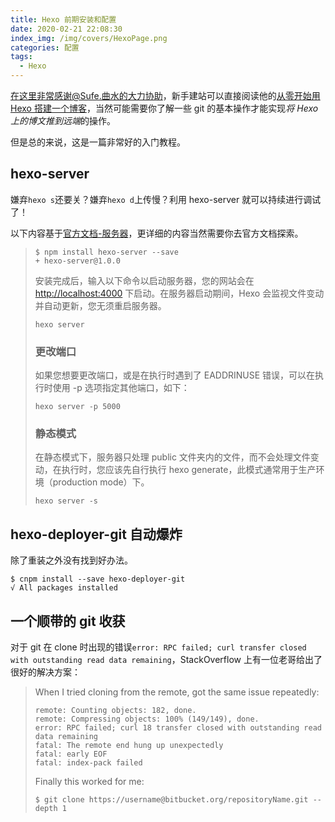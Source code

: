 ```yaml
---
title: Hexo 前期安装和配置
date: 2020-02-21 22:08:30
index_img: /img/covers/HexoPage.png
categories: 配置
tags:
  - Hexo
---
```


在这里非常感谢@Sufe.曲水的大力协助，新手建站可以直接阅读他的[从零开始用 Hexo 搭建一个博客](https://jordan-li.github.io/hexo-new/)，当然可能需要你了解一些 git 的基本操作才能实现*将 Hexo 上的博文推到远端*的操作。

但是总的来说，这是一篇非常好的入门教程。

<!--more-->

## hexo-server

嫌弃`hexo s`还要关？嫌弃`hexo d`上传慢？利用 hexo-server 就可以持续进行调试了！

以下内容基于[官方文档-服务器](https://hexo.io/zh-cn/docs/server)，更详细的内容当然需要你去官方文档探索。

> ```shell
> $ npm install hexo-server --save
> + hexo-server@1.0.0
> ```
>
> 安装完成后，输入以下命令以启动服务器，您的网站会在 <http://localhost:4000> 下启动。在服务器启动期间，Hexo 会监视文件变动并自动更新，您无须重启服务器。
>
> ```shell
> hexo server
> ```
>
> ### 更改端口
>
> 如果您想要更改端口，或是在执行时遇到了 EADDRINUSE 错误，可以在执行时使用 -p 选项指定其他端口，如下：
>
> ```shell
> hexo server -p 5000
> ```
>
> ### 静态模式
>
> 在静态模式下，服务器只处理 public 文件夹内的文件，而不会处理文件变动，在执行时，您应该先自行执行 hexo generate，此模式通常用于生产环境（production mode）下。
>
> ```shell
> hexo server -s
> ```

## hexo-deployer-git 自动爆炸

除了重装之外没有找到好办法。

```shell
$ cnpm install --save hexo-deployer-git
√ All packages installed
```

## 一个顺带的 git 收获

对于 git 在 clone 时出现的错误`error: RPC failed; curl transfer closed with outstanding read data remaining`，StackOverflow 上有一位老哥给出了很好的解决方案：

> When I tried cloning from the remote, got the same issue repeatedly:
>
> ```text
> remote: Counting objects: 182, done.
> remote: Compressing objects: 100% (149/149), done.
> error: RPC failed; curl 18 transfer closed with outstanding read data remaining
> fatal: The remote end hung up unexpectedly
> fatal: early EOF
> fatal: index-pack failed
> ```
>
> Finally this worked for me:
>
> ```shell
> $ git clone https://username@bitbucket.org/repositoryName.git --depth 1
> ```
